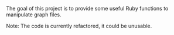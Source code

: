 The goal of this project is to provide some useful Ruby functions to manipulate
graph files.

Note: The code is currently refactored, it could be unusable.
